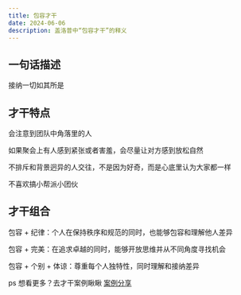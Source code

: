 ```yaml
---
title: 包容才干
date: 2024-06-06
description: 盖洛普中“包容才干”的释义
---
```


## 一句话描述

接纳一切如其所是

## 才干特点

会注意到团队中角落里的人

如果聚会上有人感到紧张或者害羞，会尽量让对方感到放松自然

不排斥和背景迥异的人交往，不是因为好奇，而是心底里认为大家都一样

不喜欢搞小帮派小团伙

## 才干组合

包容 + 纪律：个人在保持秩序和规范的同时，也能够包容和理解他人差异

包容 + 完美：在追求卓越的同时，能够开放思维并从不同角度寻找机会

包容 + 个别 + 体谅：尊重每个人独特性，同时理解和接纳差异

ps 想看更多？去才干案例瞅瞅 [案例分享](https://gallupblog.com/case)